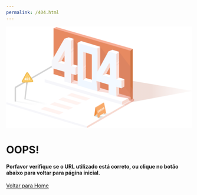 ```yaml
---
permalink: /404.html
---
```


<head>
    <!-- import CSS -->
    <link rel="stylesheet" href="https://unpkg.com/element-ui/lib/theme-chalk/index.css">
</head>

<div>
  <div>
    <div>
      <!-- <div style="position: absolute">
        <img class="cloud-top" src="./src/assets/images/404_images/404_cloud.png" alt="404">
        <img class="cloud-bottom" src="./src/assets/images/404_images/404_cloud.png" alt="404">
      </div> -->
      <img src="./src/assets/images/404_images/404_orange.png" alt="404">
    </div>
    <div>
      <h1>OOPS!</h1>
      <h4>Porfavor verifique se o URL utilizado está correto, ou clique no botão abaixo para voltar para página inicial.</h4>
      <el-button><a href="index.html">Voltar para Home</a></el-button>
    </div>
  </div>
</div>

<body>
  <!-- import vue -->
  <script src="https://unpkg.com/vue/dist/vue.js"></script>
  <!-- import element ui -->
  <script src="https://unpkg.com/element-ui/lib/index.js"></script>
</body>

<style>

.cloud-top {
  width: 120px;
  height: 120px;
  position: relative;
  animation-name: moving;
  animation-duration: 5s;
  animation-delay: -2s;
  animation-iteration-count: 10;
  transform: translateY(50px) translateX(300px);
  background-color: transparent;
}

.cloud-bottom {
  width: 100px;
  height: 100px;
  position: relative;
  animation-name: moving;
  animation-duration: 3.5s;
  animation-delay: -2.7s;
  animation-iteration-count: 10;
  transform: translateY(200px) translateX(400px);
  background-color: transparent;
}

@keyframes moving {
  0%  {left:0px; top:0px;}
  50%  {left:-20px; top:20px;}
  100%  {left:0px; top:0px;}
}

</style>
